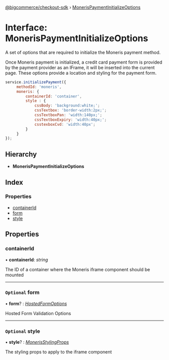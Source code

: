 [@bigcommerce/checkout-sdk](../README.md) › [MonerisPaymentInitializeOptions](monerispaymentinitializeoptions.md)

# Interface: MonerisPaymentInitializeOptions

A set of options that are required to initialize the Moneris payment method.

Once Moneris payment is initialized, a credit card payment form is provided by the
payment provider as an IFrame, it will be inserted into the current page. These
options provide a location and styling for the payment form.

```js
service.initializePayment({
     methodId: 'moneris',
     moneris: {
         containerId: 'container',
         style : {
             cssBody: 'background:white;';
             cssTextbox: 'border-width:2px;';
             cssTextboxPan: 'width:140px;';
             cssTextboxExpiry: 'width:40px;';
             csstexboxCvd: 'width:40px';
         }
     }
});
```

## Hierarchy

* **MonerisPaymentInitializeOptions**

## Index

### Properties

* [containerId](monerispaymentinitializeoptions.md#containerid)
* [form](monerispaymentinitializeoptions.md#optional-form)
* [style](monerispaymentinitializeoptions.md#optional-style)

## Properties

###  containerId

• **containerId**: *string*

The ID of a container where the Moneris iframe component should be mounted

___

### `Optional` form

• **form**? : *[HostedFormOptions](hostedformoptions.md)*

Hosted Form Validation Options

___

### `Optional` style

• **style**? : *[MonerisStylingProps](monerisstylingprops.md)*

The styling props to apply to the iframe component
